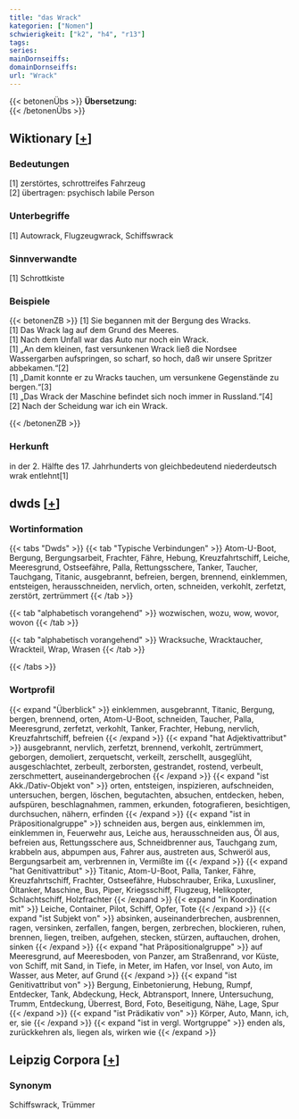 ```yaml
---
title: "das Wrack"
kategorien: ["Nomen"]
schwierigkeit: ["k2", "h4", "r13"]
tags:
series:
mainDornseiffs:
domainDornseiffs:
url: "Wrack"
---
```


{{< betonenÜbs >}}
**Übersetzung:**  
{{< /betonenÜbs >}}

## Wiktionary [[+](https://de.wiktionary.org/wiki/Wrack)]

### Bedeutungen
[1] zerstörtes, schrottreifes Fahrzeug  
[2] übertragen: psychisch labile Person  

### Unterbegriffe
[1] Autowrack, Flugzeugwrack, Schiffswrack  

### Sinnverwandte
[1] Schrottkiste  

### Beispiele
{{< betonenZB >}}
[1] Sie begannen mit der Bergung des Wracks.  
[1] Das Wrack lag auf dem Grund des Meeres.  
[1] Nach dem Unfall war das Auto nur noch ein Wrack.  
[1] „An dem kleinen, fast versunkenen Wrack ließ die Nordsee Wassergarben aufspringen, so scharf, so hoch, daß wir unsere Spritzer abbekamen.“[2]  
[1] „Damit konnte er zu Wracks tauchen, um versunkene Gegenstände zu bergen.“[3]  
[1] „Das Wrack der Maschine befindet sich noch immer in Russland.“[4]  
[2] Nach der Scheidung war ich ein Wrack.  

{{< /betonenZB >}}
### Herkunft
in der 2. Hälfte des 17. Jahrhunderts von gleichbedeutend niederdeutsch wrak entlehnt[1]  



## dwds [[+](https://www.dwds.de/wb/Wrack)]

### Wortinformation
{{< tabs "Dwds" >}}
{{< tab "Typische Verbindungen" >}}
Atom-U-Boot, Bergung, Bergungsarbeit, Frachter, Fähre, Hebung, Kreuzfahrtschiff, Leiche, Meeresgrund, Ostseefähre, Palla, Rettungsschere, Tanker, Taucher, Tauchgang, Titanic, ausgebrannt, befreien, bergen, brennend, einklemmen, entsteigen, herausschneiden, nervlich, orten, schneiden, verkohlt, zerfetzt, zerstört, zertrümmert
{{< /tab >}}

{{< tab "alphabetisch vorangehend" >}}
wozwischen, wozu, wow, wovor, wovon
{{< /tab >}}

{{< tab "alphabetisch vorangehend" >}}
Wracksuche, Wracktaucher, Wrackteil, Wrap, Wrasen
{{< /tab >}}

{{< /tabs >}}

### Wortprofil
{{< expand "Überblick" >}} einklemmen, ausgebrannt, Titanic, Bergung, bergen, brennend, orten, Atom-U-Boot, schneiden, Taucher, Palla, Meeresgrund, zerfetzt, verkohlt, Tanker, Frachter, Hebung, nervlich, Kreuzfahrtschiff, befreien {{< /expand >}}
{{< expand "hat Adjektivattribut" >}} ausgebrannt, nervlich, zerfetzt, brennend, verkohlt, zertrümmert, geborgen, demoliert, zerquetscht, verkeilt, zerschellt, ausgeglüht, ausgeschlachtet, zerbeult, zerborsten, gestrandet, rostend, verbeult, zerschmettert, auseinandergebrochen {{< /expand >}}
{{< expand "ist Akk./Dativ-Objekt von" >}} orten, entsteigen, inspizieren, aufschneiden, untersuchen, bergen, löschen, begutachten, absuchen, entdecken, heben, aufspüren, beschlagnahmen, rammen, erkunden, fotografieren, besichtigen, durchsuchen, nähern, erfinden {{< /expand >}}
{{< expand "ist in Präpositionalgruppe" >}} schneiden aus, bergen aus, einklemmen im, einklemmen in, Feuerwehr aus, Leiche aus, herausschneiden aus, Öl aus, befreien aus, Rettungsschere aus, Schneidbrenner aus, Tauchgang zum, krabbeln aus, abpumpen aus, Fahrer aus, austreten aus, Schweröl aus, Bergungsarbeit am, verbrennen in, Vermißte im {{< /expand >}}
{{< expand "hat Genitivattribut" >}} Titanic, Atom-U-Boot, Palla, Tanker, Fähre, Kreuzfahrtschiff, Frachter, Ostseefähre, Hubschrauber, Erika, Luxusliner, Öltanker, Maschine, Bus, Piper, Kriegsschiff, Flugzeug, Helikopter, Schlachtschiff, Holzfrachter {{< /expand >}}
{{< expand "in Koordination mit" >}} Leiche, Container, Pilot, Schiff, Opfer, Tote {{< /expand >}}
{{< expand "ist Subjekt von" >}} absinken, auseinanderbrechen, ausbrennen, ragen, versinken, zerfallen, fangen, bergen, zerbrechen, blockieren, ruhen, brennen, liegen, treiben, aufgehen, stecken, stürzen, auftauchen, drohen, sinken {{< /expand >}}
{{< expand "hat Präpositionalgruppe" >}} auf Meeresgrund, auf Meeresboden, von Panzer, am Straßenrand, vor Küste, von Schiff, mit Sand, in Tiefe, in Meter, im Hafen, vor Insel, von Auto, im Wasser, aus Meter, auf Grund {{< /expand >}}
{{< expand "ist Genitivattribut von" >}} Bergung, Einbetonierung, Hebung, Rumpf, Entdecker, Tank, Abdeckung, Heck, Abtransport, Innere, Untersuchung, Trumm, Entdeckung, Überrest, Bord, Foto, Beseitigung, Nähe, Lage, Spur {{< /expand >}}
{{< expand "ist Prädikativ von" >}} Körper, Auto, Mann, ich, er, sie {{< /expand >}}
{{< expand "ist in vergl. Wortgruppe" >}} enden als, zurückkehren als, liegen als, wirken wie {{< /expand >}}

## Leipzig Corpora [[+](https://corpora.uni-leipzig.de/en/res?word=Wrack&corpusId=deu_newscrawl-public_2018)]


### Synonym
Schiffswrack, Trümmer

